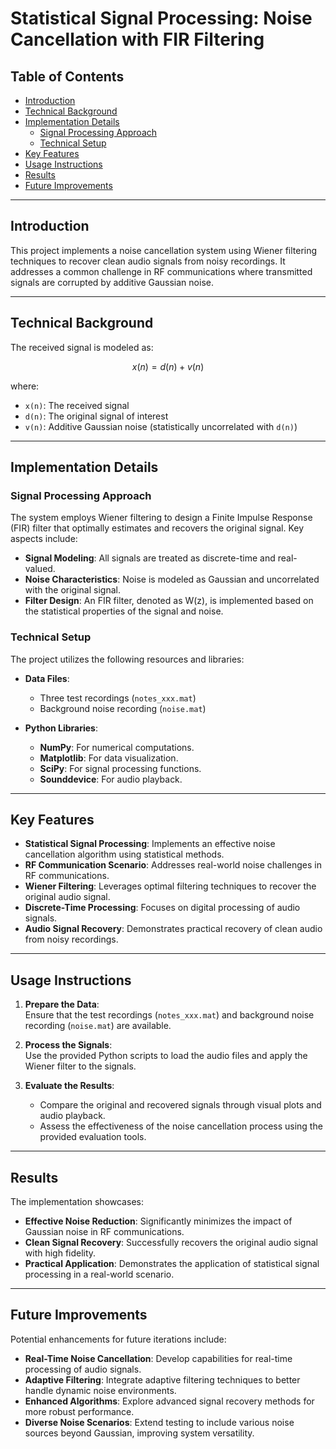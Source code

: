 # Statistical Signal Processing: Noise Cancellation with FIR Filtering


## Table of Contents
- [Introduction](#introduction)
- [Technical Background](#technical-background)
- [Implementation Details](#implementation-details)
  - [Signal Processing Approach](#signal-processing-approach)
  - [Technical Setup](#technical-setup)
- [Key Features](#key-features)
- [Usage Instructions](#usage-instructions)
- [Results](#results)
- [Future Improvements](#future-improvements)

---

## Introduction

This project implements a noise cancellation system using Wiener filtering techniques to recover clean audio signals from noisy recordings. It addresses a common challenge in RF communications where transmitted signals are corrupted by additive Gaussian noise.

---

## Technical Background

The received signal is modeled as:

```math
x(n) = d(n) + v(n)
```
where:

- `x(n)`: The received signal
- `d(n)`: The original signal of interest
- `v(n)`: Additive Gaussian noise (statistically uncorrelated with `d(n)`)


---
## Implementation Details

### Signal Processing Approach

The system employs Wiener filtering to design a Finite Impulse Response (FIR) filter that optimally estimates and recovers the original signal. Key aspects include:

- **Signal Modeling**: All signals are treated as discrete-time and real-valued.
- **Noise Characteristics**: Noise is modeled as Gaussian and uncorrelated with the original signal.
- **Filter Design**: An FIR filter, denoted as W(z), is implemented based on the statistical properties of the signal and noise.

### Technical Setup

The project utilizes the following resources and libraries:

- **Data Files**:
  - Three test recordings (`notes_xxx.mat`)
  - Background noise recording (`noise.mat`)

- **Python Libraries**:
  - **NumPy**: For numerical computations.
  - **Matplotlib**: For data visualization.
  - **SciPy**: For signal processing functions.
  - **Sounddevice**: For audio playback.

---

## Key Features

- **Statistical Signal Processing**: Implements an effective noise cancellation algorithm using statistical methods.
- **RF Communication Scenario**: Addresses real-world noise challenges in RF communications.
- **Wiener Filtering**: Leverages optimal filtering techniques to recover the original audio signal.
- **Discrete-Time Processing**: Focuses on digital processing of audio signals.
- **Audio Signal Recovery**: Demonstrates practical recovery of clean audio from noisy recordings.

---

## Usage Instructions

1. **Prepare the Data**:  
   Ensure that the test recordings (`notes_xxx.mat`) and background noise recording (`noise.mat`) are available.

2. **Process the Signals**:  
   Use the provided Python scripts to load the audio files and apply the Wiener filter to the signals.

3. **Evaluate the Results**:  
   - Compare the original and recovered signals through visual plots and audio playback.
   - Assess the effectiveness of the noise cancellation process using the provided evaluation tools.

---

## Results

The implementation showcases:

- **Effective Noise Reduction**: Significantly minimizes the impact of Gaussian noise in RF communications.
- **Clean Signal Recovery**: Successfully recovers the original audio signal with high fidelity.
- **Practical Application**: Demonstrates the application of statistical signal processing in a real-world scenario.

---

## Future Improvements

Potential enhancements for future iterations include:

- **Real-Time Noise Cancellation**: Develop capabilities for real-time processing of audio signals.
- **Adaptive Filtering**: Integrate adaptive filtering techniques to better handle dynamic noise environments.
- **Enhanced Algorithms**: Explore advanced signal recovery methods for more robust performance.
- **Diverse Noise Scenarios**: Extend testing to include various noise sources beyond Gaussian, improving system versatility.


